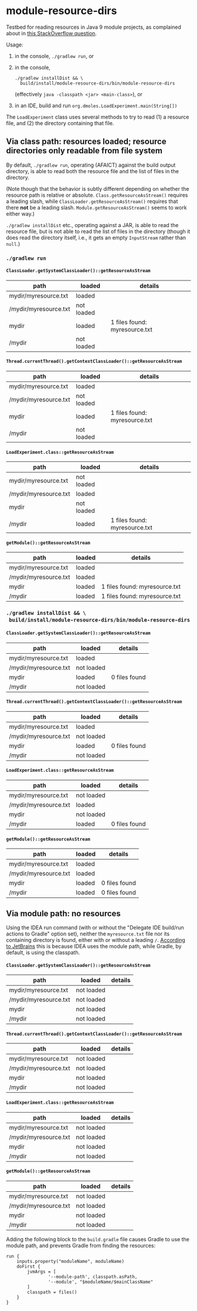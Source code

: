 # module-resource-dirs

Testbed for reading resources in Java 9 module projects, as complained about in
[this StackOverflow question](https://stackoverflow.com/questions/51864473/how-can-i-get-the-list-of-files-in-a-resource-directory-under-java-9?noredirect=1#comment90682441_51864473).

Usage:

1. in the console, `./gradlew run`, or
2. in the console,

   ```
   ./gradlew installDist && \
     build/install/module-resource-dirs/bin/module-resource-dirs
   ```
   
   (effectively `java -classpath <jar> <main-class>`), or
   
3. in an IDE, build and run `org.dmoles.LoadExperiment.main(String[])`

The `LoadExperiment` class uses several methods to try to read (1) a resource file, and (2) the directory containing that file.

## Via class path: resources loaded; resource directories only readable from file system

By default, `./gradlew run`, operating (AFAICT) against the build output directory, is able to read both
the resource file and the list of files in the directory.

(Note though that the behavior is subtly different depending on whether the resource path is relative or
absolute. `Class.getResourceAsStream()` requires a leading slash, while `ClassLoader.getResourceAsStream()`
requires that there **not** be a leading slash. `Module.getResourceAsStream()` seems to work either way.)

`./gradlew installDist` etc., operating against
a JAR, is able to read the resource file, but is not able to read the list of files in the directory
(though it does read the directory itself, i.e., it gets an empty `InputStream` rather than `null`.)

### `./gradlew run` 

#### `ClassLoader.getSystemClassLoader()::getResourceAsStream`

| path | loaded | details |
| --- | --- | --- |
| mydir/myresource.txt | loaded | |
| /mydir/myresource.txt | not loaded | |
| mydir | loaded | 1 files found: myresource.txt |
| /mydir | not loaded | |

#### `Thread.currentThread().getContextClassLoader()::getResourceAsStream`

| path | loaded | details |
| --- | --- | --- |
| mydir/myresource.txt | loaded | |
| /mydir/myresource.txt | not loaded | |
| mydir | loaded | 1 files found: myresource.txt |
| /mydir | not loaded | |

#### `LoadExperiment.class::getResourceAsStream`

| path | loaded | details |
| --- | --- | --- |
| mydir/myresource.txt | not loaded | |
| /mydir/myresource.txt | loaded | |
| mydir | not loaded | |
| /mydir | loaded | 1 files found: myresource.txt |

#### `getModule()::getResourceAsStream`

| path | loaded | details |
| --- | --- | --- |
| mydir/myresource.txt | loaded | |
| /mydir/myresource.txt | loaded | |
| mydir | loaded | 1 files found: myresource.txt |
| /mydir | loaded | 1 files found: myresource.txt |

### `./gradlew installDist && \`<br>&nbsp;&nbsp;`build/install/module-resource-dirs/bin/module-resource-dirs`

#### `ClassLoader.getSystemClassLoader()::getResourceAsStream`

| path | loaded | details |
| --- | --- | --- |
| mydir/myresource.txt | loaded | |
| /mydir/myresource.txt | not loaded | |
| mydir | loaded | 0 files found |
| /mydir | not loaded | |

#### `Thread.currentThread().getContextClassLoader()::getResourceAsStream`

| path | loaded | details |
| --- | --- | --- |
| mydir/myresource.txt | loaded | |
| /mydir/myresource.txt | not loaded | |
| mydir | loaded | 0 files found |
| /mydir | not loaded | |

#### `LoadExperiment.class::getResourceAsStream`

| path | loaded | details |
| --- | --- | --- |
| mydir/myresource.txt | not loaded | |
| /mydir/myresource.txt | loaded | |
| mydir | not loaded | |
| /mydir | loaded | 0 files found |

#### `getModule()::getResourceAsStream`

| path | loaded | details |
| --- | --- | --- |
| mydir/myresource.txt | loaded | |
| /mydir/myresource.txt | loaded | |
| mydir | loaded | 0 files found |
| /mydir | loaded | 0 files found |

## Via module path: no resources

Using the IDEA run command (with or without the "Delegate IDE build/run actions to Gradle"
option set), neither the `myresource.txt` file nor its containing directory is found, either
with or without a leading `/`. [According to JetBrains](https://youtrack.jetbrains.com/issue/IDEA-197469)
this is because IDEA uses the module path, while Gradle, by default, is using the classpath.

#### `ClassLoader.getSystemClassLoader()::getResourceAsStream`

| path | loaded | details |
| --- | --- | --- |
| mydir/myresource.txt | not loaded | |
| /mydir/myresource.txt | not loaded | |
| mydir | not loaded | |
| /mydir | not loaded | |

#### `Thread.currentThread().getContextClassLoader()::getResourceAsStream`

| path | loaded | details |
| --- | --- | --- |
| mydir/myresource.txt | not loaded | |
| /mydir/myresource.txt | not loaded | |
| mydir | not loaded | |
| /mydir | not loaded | |

#### `LoadExperiment.class::getResourceAsStream`

| path | loaded | details |
| --- | --- | --- |
| mydir/myresource.txt | not loaded | |
| /mydir/myresource.txt | not loaded | |
| mydir | not loaded | |
| /mydir | not loaded | |

#### `getModule()::getResourceAsStream`

| path | loaded | details |
| --- | --- | --- |
| mydir/myresource.txt | not loaded | |
| /mydir/myresource.txt | not loaded | |
| mydir | not loaded | |
| /mydir | not loaded | |

Adding the following block to the `build.gradle` file causes Gradle to use the module path, and
prevents Gradle from finding the resources:

```
run {
    inputs.property("moduleName", moduleName)
    doFirst {
        jvmArgs = [
                '--module-path', classpath.asPath,
                '--module', "$moduleName/$mainClassName"
        ]
        classpath = files()
    }
}
```

